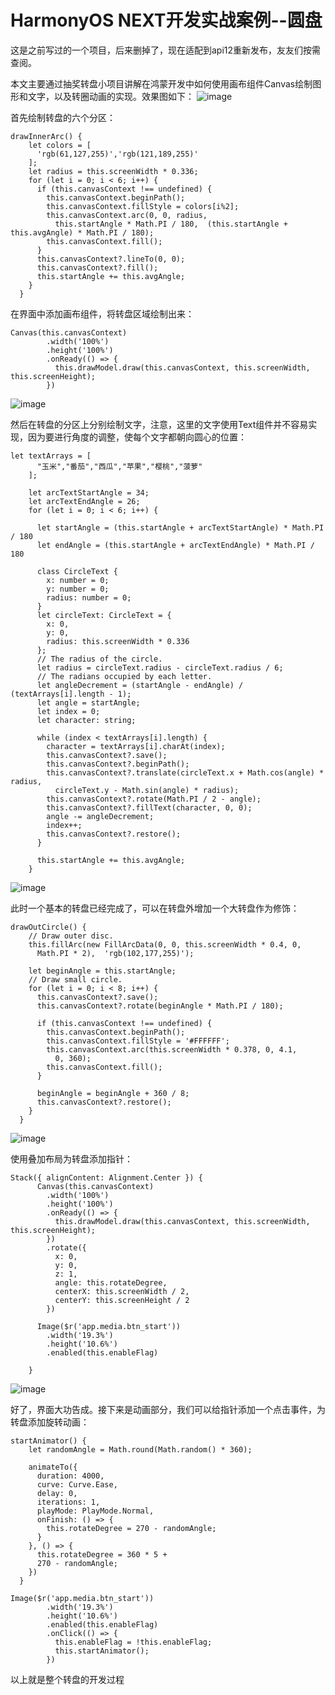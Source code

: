 # HarmonyOS NEXT开发实战案例--圆盘
这是之前写过的一个项目，后来删掉了，现在适配到api12重新发布，友友们按需查阅。

本文主要通过抽奖转盘小项目讲解在鸿蒙开发中如何使用画布组件Canvas绘制图形和文字，以及转圈动画的实现。效果图如下：
![image](https://github.com/user-attachments/assets/effebc63-397c-4c8e-b249-8d1ed8916c93)

首先绘制转盘的六个分区：

```
drawInnerArc() {
    let colors = [
      'rgb(61,127,255)','rgb(121,189,255)'
    ];
    let radius = this.screenWidth * 0.336;
    for (let i = 0; i < 6; i++) {
      if (this.canvasContext !== undefined) {
        this.canvasContext.beginPath();
        this.canvasContext.fillStyle = colors[i%2];
        this.canvasContext.arc(0, 0, radius,
          this.startAngle * Math.PI / 180,  (this.startAngle + this.avgAngle) * Math.PI / 180);
        this.canvasContext.fill();
      }
      this.canvasContext?.lineTo(0, 0);
      this.canvasContext?.fill();
      this.startAngle += this.avgAngle;
    }
  }
```
在界面中添加画布组件，将转盘区域绘制出来：

```
Canvas(this.canvasContext)
        .width('100%')
        .height('100%')
        .onReady(() => {
          this.drawModel.draw(this.canvasContext, this.screenWidth, this.screenHeight);
        })
```
![image](https://github.com/user-attachments/assets/217088cf-ce95-4455-9a2f-62e5109ddfa9)


然后在转盘的分区上分别绘制文字，注意，这里的文字使用Text组件并不容易实现，因为要进行角度的调整，使每个文字都朝向圆心的位置：

```
let textArrays = [
      "玉米","番茄","西瓜","苹果","樱桃","菠萝"
    ];

    let arcTextStartAngle = 34;
    let arcTextEndAngle = 26;
    for (let i = 0; i < 6; i++) {
      
      let startAngle = (this.startAngle + arcTextStartAngle) * Math.PI / 180
      let endAngle = (this.startAngle + arcTextEndAngle) * Math.PI / 180

      class CircleText {
        x: number = 0;
        y: number = 0;
        radius: number = 0;
      }
      let circleText: CircleText = {
        x: 0,
        y: 0,
        radius: this.screenWidth * 0.336
      };
      // The radius of the circle.
      let radius = circleText.radius - circleText.radius / 6;
      // The radians occupied by each letter.
      let angleDecrement = (startAngle - endAngle) / (textArrays[i].length - 1);
      let angle = startAngle;
      let index = 0;
      let character: string;

      while (index < textArrays[i].length) {
        character = textArrays[i].charAt(index);
        this.canvasContext?.save();
        this.canvasContext?.beginPath();
        this.canvasContext?.translate(circleText.x + Math.cos(angle) * radius,
          circleText.y - Math.sin(angle) * radius);
        this.canvasContext?.rotate(Math.PI / 2 - angle);
        this.canvasContext?.fillText(character, 0, 0);
        angle -= angleDecrement;
        index++;
        this.canvasContext?.restore();
      }
      
      this.startAngle += this.avgAngle;
    }
```

![image](https://github.com/user-attachments/assets/57b158fc-4941-4842-a5be-19791385c57c)

此时一个基本的转盘已经完成了，可以在转盘外增加一个大转盘作为修饰：

```
drawOutCircle() {
    // Draw outer disc.
    this.fillArc(new FillArcData(0, 0, this.screenWidth * 0.4, 0,
      Math.PI * 2),  'rgb(102,177,255)');

    let beginAngle = this.startAngle;
    // Draw small circle.
    for (let i = 0; i < 8; i++) {
      this.canvasContext?.save();
      this.canvasContext?.rotate(beginAngle * Math.PI / 180);
      
      if (this.canvasContext !== undefined) {
        this.canvasContext.beginPath();
        this.canvasContext.fillStyle = '#FFFFFF';
        this.canvasContext.arc(this.screenWidth * 0.378, 0, 4.1,
          0, 360);
        this.canvasContext.fill();
      }
      
      beginAngle = beginAngle + 360 / 8;
      this.canvasContext?.restore();
    }
  }
```

![image](https://github.com/user-attachments/assets/b7ed245e-9225-4708-93f4-b51f54580d9c)


使用叠加布局为转盘添加指针：

```
Stack({ alignContent: Alignment.Center }) {
      Canvas(this.canvasContext)
        .width('100%')
        .height('100%')
        .onReady(() => {
          this.drawModel.draw(this.canvasContext, this.screenWidth, this.screenHeight);
        })
        .rotate({
          x: 0,
          y: 0,
          z: 1,
          angle: this.rotateDegree,
          centerX: this.screenWidth / 2,
          centerY: this.screenHeight / 2
        })

      Image($r('app.media.btn_start'))
        .width('19.3%')
        .height('10.6%')
        .enabled(this.enableFlag)
       
    }
```
![image](https://github.com/user-attachments/assets/46d90201-6af0-43d5-8185-c3c502b687ca)

好了，界面大功告成。接下来是动画部分，我们可以给指针添加一个点击事件，为转盘添加旋转动画：

```
startAnimator() {
    let randomAngle = Math.round(Math.random() * 360);

    animateTo({
      duration: 4000,
      curve: Curve.Ease,
      delay: 0,
      iterations: 1,
      playMode: PlayMode.Normal,
      onFinish: () => {
        this.rotateDegree = 270 - randomAngle;
      }
    }, () => {
      this.rotateDegree = 360 * 5 +
      270 - randomAngle;
    })
  }

Image($r('app.media.btn_start'))
        .width('19.3%')
        .height('10.6%')
        .enabled(this.enableFlag)
        .onClick(() => {
          this.enableFlag = !this.enableFlag;
          this.startAnimator();
        })
```


以上就是整个转盘的开发过程
